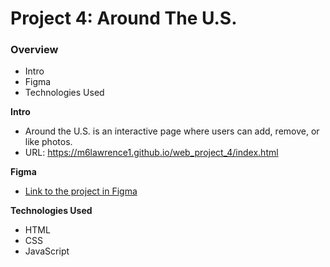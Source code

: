 # Project 4: Around The U.S.

### Overview

* Intro
* Figma
* Technologies Used

**Intro**
* Around the U.S. is an interactive page where users can add, remove, or like photos.
* URL: https://m6lawrence1.github.io/web_project_4/index.html

**Figma**
* [Link to the project in Figma](https://www.figma.com/file/mUgu8OSHWE0M6p6vfwmdu9/Sprint-4-Around-The-U.S.-desktop-mobile?node-id=0%3A1)

**Technologies Used**
* HTML
* CSS
* JavaScript


